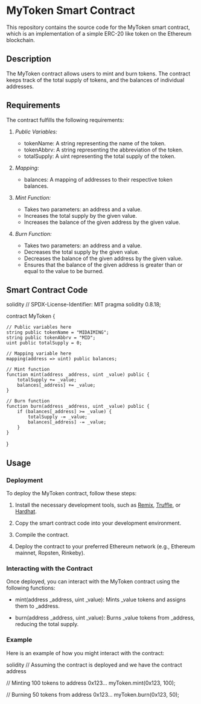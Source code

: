 # MyToken Smart Contract

This repository contains the source code for the MyToken smart contract, which is an implementation of a simple ERC-20 like token on the Ethereum blockchain.

## Description

The MyToken contract allows users to mint and burn tokens. The contract keeps track of the total supply of tokens, and the balances of individual addresses.

## Requirements

The contract fulfills the following requirements:

1. *Public Variables:*
   - tokenName: A string representing the name of the token.
   - tokenAbbrv: A string representing the abbreviation of the token.
   - totalSupply: A uint representing the total supply of the token.

2. *Mapping:*
   - balances: A mapping of addresses to their respective token balances.

3. *Mint Function:*
   - Takes two parameters: an address and a value.
   - Increases the total supply by the given value.
   - Increases the balance of the given address by the given value.

4. *Burn Function:*
   - Takes two parameters: an address and a value.
   - Decreases the total supply by the given value.
   - Decreases the balance of the given address by the given value.
   - Ensures that the balance of the given address is greater than or equal to the value to be burned.

## Smart Contract Code

solidity
// SPDX-License-Identifier: MIT
pragma solidity 0.8.18;

contract MyToken {

    // Public variables here
    string public tokenName = "MIDAIMING";
    string public tokenAbbrv = "MID";
    uint public totalSupply = 0;

    // Mapping variable here
    mapping(address => uint) public balances;

    // Mint function
    function mint(address _address, uint _value) public {
        totalSupply += _value;
        balances[_address] += _value;
    }

    // Burn function
    function burn(address _address, uint _value) public {
        if (balances[_address] >= _value) {
            totalSupply -= _value;
            balances[_address] -= _value;
        }
    }
}


## Usage

### Deployment

To deploy the MyToken contract, follow these steps:

1. Install the necessary development tools, such as [Remix](https://remix.ethereum.org/), [Truffle](https://www.trufflesuite.com/truffle), or [Hardhat](https://hardhat.org/).

2. Copy the smart contract code into your development environment.

3. Compile the contract.

4. Deploy the contract to your preferred Ethereum network (e.g., Ethereum mainnet, Ropsten, Rinkeby).

### Interacting with the Contract

Once deployed, you can interact with the MyToken contract using the following functions:

- mint(address _address, uint _value): Mints _value tokens and assigns them to _address.

- burn(address _address, uint _value): Burns _value tokens from _address, reducing the total supply.

### Example

Here is an example of how you might interact with the contract:

solidity
// Assuming the contract is deployed and we have the contract address

// Minting 100 tokens to address 0x123...
myToken.mint(0x123, 100);

// Burning 50 tokens from address 0x123...
myToken.burn(0x123, 50);

